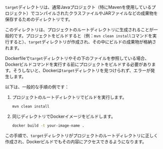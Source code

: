 `target`ディレクトリは、通常Javaプロジェクト（特にMavenを使用しているプロジェクト）でコンパイルされたクラスファイルやJARファイルなどの成果物を保存するためのディレクトリです。

このディレクトリは、プロジェクトのルートディレクトリに生成されることが一般的です。プロジェクトをビルドすると（例：`mvn clean install`コマンドを実行すると）、`target`ディレクトリが作成され、その中にビルドの成果物が格納されます。

Dockerfileで`target`ディレクトリやその下のファイルを参照している場合、Dockerビルドコマンドを実行する前にプロジェクトをビルドする必要があります。そうしないと、Dockerは`target`ディレクトリを見つけられず、エラーが発生します。

以下は、一般的な手順の例です：

1. プロジェクトのルートディレクトリでビルドを実行します。
   ```bash
   mvn clean install
   ```

2. 同じディレクトリでDockerイメージをビルドします。
   ```bash
   docker build -t your-image-name .
   ```

この手順で、`target`ディレクトリがプロジェクトのルートディレクトリに正しく作成され、Dockerビルドでもその内容にアクセスできるようになります。
